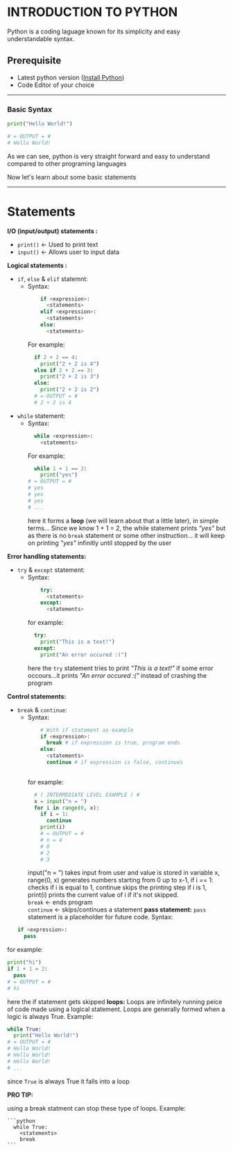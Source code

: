 # INTRODUCTION TO PYTHON

Python is a coding laguage known for its simplicity and easy understandable syntax.

## Prerequisite
- Latest python version ([Install Python](https://www.python.org/downloads/))
- Code Editor of your choice

---
### Basic Syntax

```python
print("Hello World!")

# = OUTPUT = #
# Hello World!
```
As we can see, python is very straight forward and easy to understand compared to other programing languages

Now let's learn about some basic statements

---

# Statements
**I/O (input/output) statements :**

  - `print()` &larr; Used to print text
  - `input()` &larr; Allows user to input data 
  
  **Logical statements :**
  - `if`, `else` & `elif` statemnt:
    - Syntax:
      ```python
          if <expression>:
            <statements>
          elif <expression>:
            <statements>
          else:
            <statements>
      ```
      For example:
      ```python
        if 2 + 2 == 4:
          print("2 + 2 is 4") 
        else if 2 + 2 == 3:
          print("2 + 2 is 3")
        else:
          print("2 + 2 is 2")
        # = OUTPUT = #
        # 2 + 2 is 4
      ```
  - `while` statement:
      - Syntax:
        ```python
          while <expression>:
            <statements>
        ```
        For example:
        ```python
          while 1 + 1 == 2:
            print("yes")
        # = OUTPUT = #
        # yes
        # yes
        # yes
        # ...
        ```
        here it forms a **loop** (we will learn about that a little later), in simple terms... Since we know 1 + 1 = 2, the while statement prints *"yes"* but as there is no `break` statement or some other instruction... it will keep on printing *"yes"* infinitly until stopped by the user

**Error handling statements:**

- `try` & `except` statement:
    - Syntax:
      ```python
          try:
            <statements>
          except:
            <statements>
      ```
      for example:
      ```python
        try:
          print("This is a text!")
        except:
          print("An error occured :(")
      ```
      here the `try` statement tries to print *"This is a text!"* if some error occours...it prints *"An error occured :("* instead of crashing the program
      
**Control statements:**

- `break` & `continue`:
    - Syntax:
        ```python
            # With if statement as example
            if <expression>:
              break # if expression is true, program ends
            else:
              <statements>
              continue # if expression is false, continues
         
        ```
      for example:
        ```python 
          # ( INTERMEDIATE LEVEL EXAMPLE ) #
          x = input("n = ")
          for i in range(0, x): 
            if i = 1:
              continue
            print(i) 
            # = OUTPUT = #
            # n = 4
            # 0
            # 2
            # 3
        ```
        input("n = ") takes input from user and value is stored in variable x, range(0, x) generates numbers starting from 0 up to x-1, if i == 1: checks if i is equal to 1, continue skips the printing step if i is 1, print(i) prints the current value of i if it's not skipped. <br> `break` &larr; ends program <br> `continue` &larr; skips/continues a statement
**pass statement:**
`pass` statement is a placeholder for future code.
Syntax:
  ```python
  if <expression>:
    pass
  ```
for example:
  ```python
  print("hi")
  if 1 + 1 = 2:
    pass
  # = OUTPUT = #
  # hi
  ```
  here the if statement gets skipped
**loops:**
Loops are infinitely running peice of code made using a logical statement. Loops are generally formed when a logic is always True. 
Example:
  ```python
  while True:
    print("Hello World!")
  # = OUTPUT = #
  # Hello World!
  # Hello World!
  # Hello World!
  # ...
  ```
  since `True` is always True it falls into a loop
  
  **PRO TIP:**
  
  using a break statment can stop these type of loops.
  Example:
  
    ```python
      while True:
        <statements>
        break
    ```
